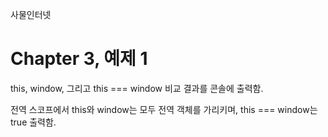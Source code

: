 
사물인터넷

Chapter 3, 예제 1
================================

this, window, 그리고 this === window 비교 결과를 콘솔에 출력함.

전역 스코프에서 this와 window는 모두 전역 객체를 가리키며, this === window는 true 출력함.